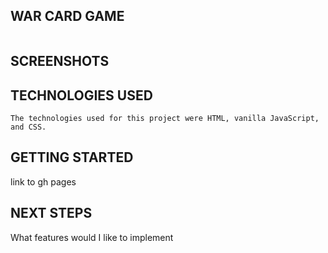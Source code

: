 ## WAR CARD GAME

```

```

## SCREENSHOTS

## TECHNOLOGIES USED

```
The technologies used for this project were HTML, vanilla JavaScript, and CSS.
```

## GETTING STARTED

link to gh pages

## NEXT STEPS

What features would I like to implement



